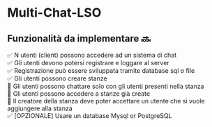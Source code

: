 # Multi-Chat-LSO

## Funzionalità da implementare :soon:

:white_check_mark: N utenti (client) possono accedere ad un sistema di chat <br />
:white_check_mark:	Gli utenti devono potersi registrare e loggare al server <br />
:white_check_mark:	Registrazione può essere sviluppata tramite database sql o file <br />
:white_check_mark:	Gli utenti possono creare stanze <br />
:black_square_button:	Gli utenti possono chattare solo con gli utenti presenti nella stanza <br />
:black_square_button:	Gli utenti possono accedere a stanze già create <br />
:black_square_button:	Il creatore della stanza deve poter accettare un utente che si vuole aggiungere alla stanza <br />
:white_check_mark:	[OPZIONALE] Usare un database Mysql or PostgreSQL <br />
